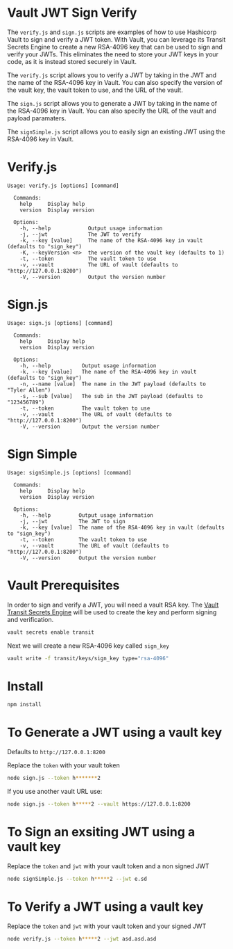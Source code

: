 # Vault JWT Sign Verify
The `verify.js` and `sign.js` scripts are examples of how to use Hashicorp Vault to sign and verify a JWT token. With Vault, you can leverage its Transit Secrets Engine to create a new RSA-4096 key that can be used to sign and verify your JWTs. This eliminates the need to store your JWT keys in your code, as it is instead stored securely in Vault.

The `verify.js` script allows you to verify a JWT by taking in the JWT and the name of the RSA-4096 key in Vault. You can also specify the version of the vault key, the vault token to use, and the URL of the vault.

The `sign.js` script allows you to generate a JWT by taking in the name of the RSA-4096 key in Vault. You can also specify the URL of the vault and payload paramaters.

The `signSimple.js` script allows you to easily sign an existing JWT using the RSA-4096 key in Vault.

# Verify.js
```
Usage: verify.js [options] [command]
  
  Commands:
    help     Display help
    version  Display version
  
  Options:
    -h, --help            Output usage information
    -j, --jwt             The JWT to verify
    -k, --key [value]     The name of the RSA-4096 key in vault (defaults to "sign_key")
    -K, --keyVersion <n>  the version of the vault key (defaults to 1)
    -t, --token           The vault token to use
    -v, --vault           The URL of vault (defaults to "http://127.0.0.1:8200")
    -V, --version         Output the version number
```

# Sign.js
```
Usage: sign.js [options] [command]
  
  Commands:
    help     Display help
    version  Display version
  
  Options:
    -h, --help          Output usage information
    -k, --key [value]   The name of the RSA-4096 key in vault (defaults to "sign_key")
    -n, --name [value]  The name in the JWT payload (defaults to "Tyler Allen")
    -s, --sub [value]   The sub in the JWT payload (defaults to "123456789")
    -t, --token         The vault token to use
    -v, --vault         The URL of vault (defaults to "http://127.0.0.1:8200")
    -V, --version       Output the version number
```

# Sign Simple
```
Usage: signSimple.js [options] [command]
  
  Commands:
    help     Display help
    version  Display version
  
  Options:
    -h, --help         Output usage information
    -j, --jwt          The JWT to sign
    -k, --key [value]  The name of the RSA-4096 key in vault (defaults to "sign_key")
    -t, --token        The vault token to use
    -v, --vault        The URL of vault (defaults to "http://127.0.0.1:8200")
    -V, --version      Output the version number
```

# Vault Prerequisites
In order to sign and verify a JWT, you will need a vault RSA key. The [Vault Transit Secrets Engine](https://developer.hashicorp.com/vault/docs/secrets/transit) will be used to create the key and perform signing and verification.  
```bash
vault secrets enable transit
```

Next we will create a new RSA-4096 key called `sign_key`
```bash
vault write -f transit/keys/sign_key type="rsa-4096"
```

# Install
```bash
npm install
```

# To Generate a JWT using a vault key
Defaults to `http://127.0.0.1:8200`

Replace the `token` with your vault token
```bash
node sign.js --token h*******2
```

If you use another vault URL use:
```bash
node sign.js --token h*****2 --vault https://127.0.0.1:8200
```

# To Sign an exsiting JWT using a vault key
Replace the `token` and `jwt` with your vault token and a non signed JWT
```bash
node signSimple.js --token h*****2 --jwt e.sd
```

# To Verify a JWT using a vault key
Replace the `token` and `jwt` with your vault token and your signed JWT
```bash
node verify.js --token h*****2 --jwt asd.asd.asd
```